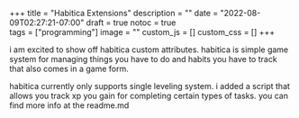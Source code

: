 +++
title = "Habitica Extensions"
description = ""
date = "2022-08-09T02:27:21-07:00"
draft = true
notoc = true  
tags = ["programming"]
image = ""
custom_js = []
custom_css = []
+++

i am excited to show off habitica custom attributes. habitica is simple game system for managing 
things you have to do and habits you have to track that also comes in a game form. 
<!--more-->
habitica currently only supports single leveling system. i added a script that allows you track xp you gain for completing certain types of tasks. 
you can find more info at the readme.md 
